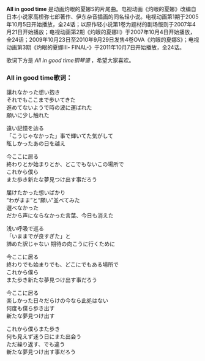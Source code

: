 

**All in good time**
是动画灼眼的夏娜S的片尾曲。电视动画《灼眼的夏娜》改编自日本小说家高桥弥七郎著作、伊东杂音插画的同名轻小说。电视动画第1期于2005年10月5日开始播放，全24话；以原作轻小说第1卷为题材的剧场版则于2007年4月21日开始播放；电视动画第2期《灼眼的夏娜Ⅱ》于2007年10月4日开始播放，全24话；2009年10月23日至2010年9月29日发售4卷OVA《灼眼的夏娜S》；电视动画第3期《灼眼的夏娜Ⅲ-
FINAL-》于2011年10月7日开始播放，全24话。

  
歌词下方是 _All in good time钢琴谱_ ，希望大家喜欢。

### All in good time歌词：

譲れなかった想い抱き  
それでもここまで歩いてきた  
進めてないようで時の波に運ばれた  
願いに少し触れた

遠い記憶を辿る  
「こうじゃなかった」事で輝いてた気がして  
眩しかったあの日を越え

今ここに居る  
終わりとか始まりとか、どこでもないこの場所で  
これから僕ら  
また歩き新たな夢見つけ出す事だろう

届けたかった想いばかり  
“わがまま”と“願い”並べてみた  
選べなかった  
だから声にならなかった言葉、今日も消えた

浅い呼吸で巡る  
「いままでが良すぎた」と  
諦めた訳じゃない 期待の向こうに行くために

今ここに居る  
終わりでも始まりでも、どこにでもある場所で  
これから僕ら  
また歩き新たな夢見つけ出す事だろう

今ここに居る  
楽しかった日々だらけの今なら此処はない  
何度も僕ら歩き出す  
新たな夢見つけ出す

これから僕らまた歩き  
何も見えず迷う日にまた出会う  
ただ繰り返す、でも違う  
新たな夢見つけ出す事だろう

